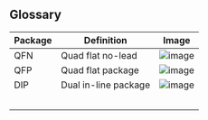 ## Glossary
| Package | Definition | Image |
|--|--|--|
| QFN | Quad flat no-lead    | ![image](https://user-images.githubusercontent.com/42329930/200685707-7aa5f864-b6cd-4dec-8b56-23759b4f1e82.png) |
| QFP | Quad flat package    | ![image](https://user-images.githubusercontent.com/42329930/200685597-4dd68150-46d3-474c-8ffa-f1ce2299a802.png) |
| DIP | Dual in-line package | ![image](https://user-images.githubusercontent.com/42329930/200685802-bddbc6a6-54f2-41cf-8a81-c4af4587b694.png) |
|  |  |  |
|  |  |  |
|  |  |  |
|  |  |  |
|  |  |  |
